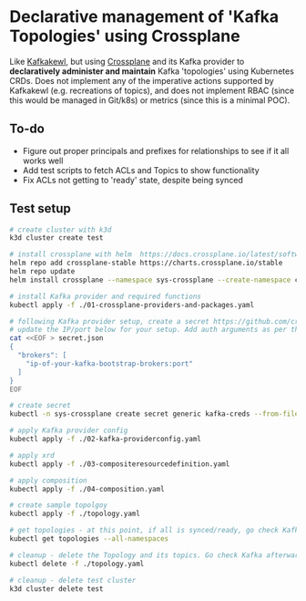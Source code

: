 # Declarative management of 'Kafka Topologies' using Crossplane

Like [Kafkakewl](https://github.com/MarshallWace/kafkakewl/tree/legacy-main), but using [Crossplane](https://github.com/crossplane/crossplane) and its Kafka provider to **declaratively administer and maintain** Kafka 'topologies' using Kubernetes CRDs. Does not implement any of the imperative actions supported by Kafkakewl (e.g. recreations of topics), and does not implement RBAC (since this would be managed in Git/k8s) or metrics (since this is a minimal POC).

## To-do

- Figure out proper principals and prefixes for relationships to see if it all works well
- Add test scripts to fetch ACLs and Topics to show functionality
- Fix ACLs not getting to 'ready' state, despite being synced


## Test setup

```bash
# create cluster with k3d
k3d cluster create test

# install crossplane with helm  https://docs.crossplane.io/latest/software/install/#install-crossplane
helm repo add crossplane-stable https://charts.crossplane.io/stable
helm repo update
helm install crossplane --namespace sys-crossplane --create-namespace crossplane-stable/crossplane --wait

# install Kafka provider and required functions
kubectl apply -f ./01-crossplane-providers-and-packages.yaml

# following Kafka provider setup, create a secret https://github.com/crossplane-contrib/provider-kafka
# update the IP/port below for your setup. Add auth arguments as per the docs if relevant.
cat <<EOF > secret.json
{
  "brokers": [
    "ip-of-your-kafka-bootstrap-brokers:port"
  ]
}
EOF

# create secret
kubectl -n sys-crossplane create secret generic kafka-creds --from-file=credentials=secret.json

# apply Kafka provider config
kubectl apply -f ./02-kafka-providerconfig.yaml

# apply xrd
kubectl apply -f ./03-compositeresourcedefinition.yaml

# apply composition
kubectl apply -f ./04-composition.yaml

# create sample topolgoy
kubectl apply -f ./topology.yaml

# get topologies - at this point, if all is synced/ready, go check Kafka that topics are there. To troubleshoot, view k8s events
kubectl get topologies --all-namespaces

# cleanup - delete the Topology and its topics. Go check Kafka afterwards to check topics were deleted.
kubectl delete -f ./topology.yaml

# cleanup - delete test cluster
k3d cluster delete test
```

